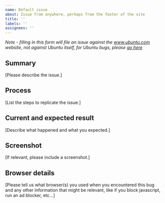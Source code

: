 ```yaml
---
name: Default issue
about: Issue from anywhere, perhaps from the footer of the site
title: ''
labels: ''
assignees: ''
---
```


*Note - filling in this form will file an issue against the www.ubuntu.com website, not against Ubuntu itself, for Ubuntu bugs, please [go here](https://help.ubuntu.com/community/ReportingBugs)*

## Summary

[Please describe the issue.]

## Process

[List the steps to replicate the issue.]

## Current and expected result

[Describe what happened and what you expected.]

## Screenshot

[If relevant, please include a screenshot.]

## Browser details

[Please tell us what browser(s) you used when you encountered this bug and any other information that might be relevant, like if you block javascript, run an ad blocker, etc...]
